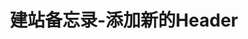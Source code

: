 ---
layout: article
title: 建站备忘录-添加新的Header
tags: ["Customization"]
key: customization-01
aside:
  toc: true
sidebar:
  nav: customization
---